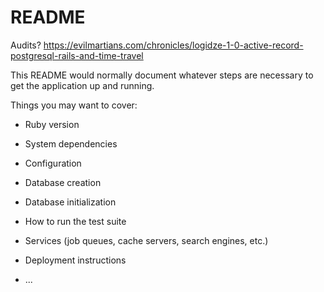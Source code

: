 # README

Audits?
https://evilmartians.com/chronicles/logidze-1-0-active-record-postgresql-rails-and-time-travel

This README would normally document whatever steps are necessary to get the
application up and running.

Things you may want to cover:

* Ruby version

* System dependencies

* Configuration

* Database creation

* Database initialization

* How to run the test suite

* Services (job queues, cache servers, search engines, etc.)

* Deployment instructions

* ...
